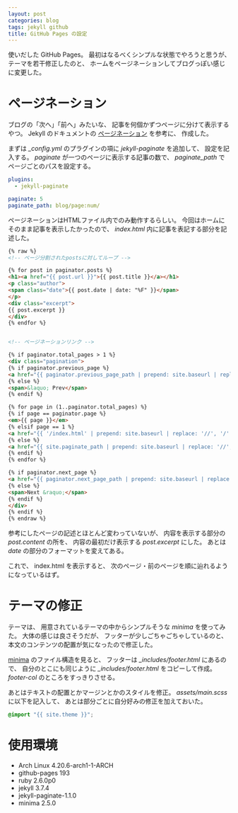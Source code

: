 ```yaml
---
layout: post
categories: blog
tags: jekyll github
title: GitHub Pages の設定
---
```



使いだした GitHub Pages。
最初はなるべくシンプルな状態でやろうと思うが、
テーマを若干修正したのと、
ホームをページネーションしてブログっぽい感じに変更した。


# ページネーション
ブログの「次へ」「前へ」みたいな、
記事を何個かずつページに分けて表示するやつ。
Jekyll のドキュメントの [ページネーション](https://jekyllrb-ja.github.io/docs/pagination/) を参考に、
作成した。

まずは *_config.yml* のプラグインの項に *jekyll-paginate* を追加して、
設定を記入する。
*paginate* が一つのページに表示する記事の数で、
*paginate_path* でページごとのパスを設定する。

```yaml
plugins:
  - jekyll-paginate

paginate: 5
paginate_path: blog/page:num/
```


ページネーションはHTMLファイル内でのみ動作するらしい。
今回はホームにそのまま記事を表示したかったので、
*index.html* 内に記事を表記する部分を記述した。

```html
{% raw %}
<!-- ページ分割されたpostsに対してループ -->

{% for post in paginator.posts %}
<h1><a href="{{ post.url }}">{{ post.title }}</a></h1>
<p class="author">
<span class="date">{{ post.date | date: "%F" }}</span>
</p>
<div class="excerpt">
{{ post.excerpt }}
</div>
{% endfor %}


<!-- ページネーションリンク -->

{% if paginator.total_pages > 1 %}
<div class="pagination">
{% if paginator.previous_page %}
<a href="{{ paginator.previous_page_path | prepend: site.baseurl | replace: '//', '/' }}">&laquo; Prev</a>
{% else %}
<span>&laquo; Prev</span>
{% endif %}

{% for page in (1..paginator.total_pages) %}
{% if page == paginator.page %}
<em>{{ page }}</em>
{% elsif page == 1 %}
<a href="{{ '/index.html' | prepend: site.baseurl | replace: '//', '/' }}">{{ page }}</a>
{% else %}
<a href="{{ site.paginate_path | prepend: site.baseurl | replace: '//', '/' | replace: ':num', page }}">{{ page }}</a>
{% endif %}
{% endfor %}

{% if paginator.next_page %}
<a href="{{ paginator.next_page_path | prepend: site.baseurl | replace: '//', '/' }}">Next &raquo;</a>
{% else %}
<span>Next &raquo;</span>
{% endif %}
</div>
{% endif %}
{% endraw %}
```

参考にしたページの記述とほとんど変わっていないが、
内容を表示する部分の *post.content* の所を、
内容の最初だけ表示する *post.excerpt* にした。
あとは *date* の部分のフォーマットを変えてある。

これで、
index.html を表示すると、
次のページ・前のページを順に辿れるようになっているはず。


# テーマの修正
テーマは、
用意されているテーマの中からシンプルそうな *minima* を使ってみた。
大体の感じは良さそうだが、
フッターが少しごちゃごちゃしているのと、
本文のコンテンツの配置が気になったので修正した。


[minima](https://github.com/jekyll/minima) のファイル構造を見ると、
フッターは *_includes/footer.html* にあるので、
自分のとこにも同じように *_includes/footer.html* をコピーして作成。
*footer-col* のところをすっきりさせる。

あとはテキストの配置とかマージンとかのスタイルを修正。
*assets/main.scss* に以下を記入して、
あとは部分ごとに自分好みの修正を加えておいた。

```css
@import "{{ site.theme }}";
```

# 使用環境
+ Arch Linux 4.20.6-arch1-1-ARCH
+ github-pages 193
+ ruby 2.6.0p0
+ jekyll 3.7.4
+ jekyll-paginate-1.1.0
+ minima 2.5.0
